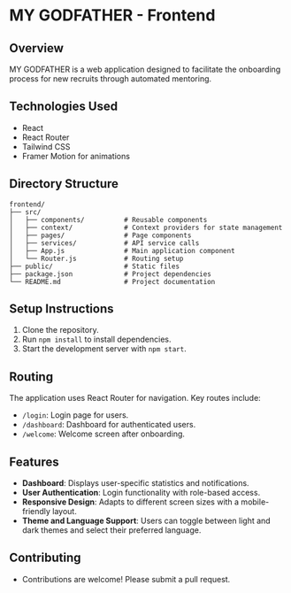 # MY GODFATHER - Frontend

## Overview
MY GODFATHER is a web application designed to facilitate the onboarding process for new recruits through automated mentoring.

## Technologies Used
- React
- React Router
- Tailwind CSS
- Framer Motion for animations

## Directory Structure
```
frontend/
├── src/
│   ├── components/          # Reusable components
│   ├── context/             # Context providers for state management
│   ├── pages/               # Page components
│   ├── services/            # API service calls
│   ├── App.js               # Main application component
│   └── Router.js            # Routing setup
├── public/                  # Static files
├── package.json             # Project dependencies
└── README.md                # Project documentation
```

## Setup Instructions
1. Clone the repository.
2. Run `npm install` to install dependencies.
3. Start the development server with `npm start`.

## Routing
The application uses React Router for navigation. Key routes include:
- `/login`: Login page for users.
- `/dashboard`: Dashboard for authenticated users.
- `/welcome`: Welcome screen after onboarding.

## Features
- **Dashboard**: Displays user-specific statistics and notifications.
- **User Authentication**: Login functionality with role-based access.
- **Responsive Design**: Adapts to different screen sizes with a mobile-friendly layout.
- **Theme and Language Support**: Users can toggle between light and dark themes and select their preferred language.

## Contributing
- Contributions are welcome! Please submit a pull request.


